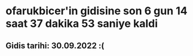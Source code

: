 # ofarukbicer'in gidisine son 6 gun 14 saat 37 dakika 53 saniye kaldi

## Gidis tarihi: 30.09.2022 :(